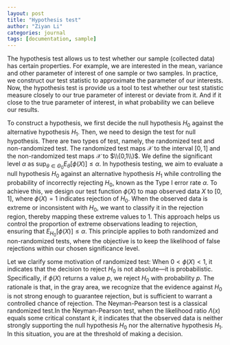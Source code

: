 ```yaml
---
layout: post
title: "Hypothesis test"
author: "Ziyan Li"
categories: journal
tags: [documentation, sample]
---
```

The hypothesis test allows us to test whether our sample (collected data) has certain properties. For example, we are interested in the mean, variance and other parameter of interest of one sample or two samples. In practice, we construct our test statistic to approximate the parameter of our interests. Now, the hypothesis test is provide us a tool to test whether our test statistic measure closely to our true parameter of interest or deviate from it. And if it close to the true parameter of interest, in what probability we can believe our results.

To construct a hypothesis, we first decide the null hypothesis $H_0$ against the alternative hypothesis $H_1$. Then, we need to design the test for null hypothesis.  There are two types of test, namely, the randomized test and non-randomized test. The randomized test maps $\mathscr{X}$ to the interval $[0,1]$ and the non-randomized test maps $\mathscr{X}$ to $\\{0,1\\}$. We define the significant level $\alpha$ as $\sup_{\theta \in \Theta_0} E_{\theta}[\phi(X)] \leq \alpha$. In hypothesis testing, we aim to evaluate a null hypothesis $H_0$ against an alternative hypothesis $H_1$ while controlling the probability of incorrectly rejecting $H_0$, known as the Type I error rate $\alpha$. To achieve this, we design our test function $\phi(X)$ to map observed data $X$ to $[0, 1]$, where $\phi(X) = 1$ indicates rejection of $H_0$. When the observed data is extreme or inconsistent with $H_0$, we want to classify it in the rejection region, thereby mapping these extreme values to $1$. This approach helps us control the proportion of extreme observations leading to rejection, ensuring that $E_{H_0}[\phi(X)] \leq \alpha$. This principle applies to both randomized and non-randomized tests, where the objective is to keep the likelihood of false rejections within our chosen significance level. 

Let we clarify some motivation of randomized test: When $0 < \phi(X) < 1$, it indicates that the decision to reject $H_0$ is not absolute—it is probabilistic. Specifically, if $\phi(X)$ returns a value $p$, we reject $H_0$ with probability $p$. The rationale is that, in the gray area, we recognize that the evidence against $H_0$ is not strong enough to guarantee rejection, but is sufficient to warrant a controlled chance of rejection. The Neyman-Pearson test is a classical randomized test.In the Neyman-Pearson test, when the likelihood ratio $\Lambda(x)$ equals some critical constant $k$, it indicates that the observed data is neither strongly supporting the null hypothesis $H_0$ nor the alternative hypothesis $H_1$. In this situation, you are at the threshold of making a decision.
